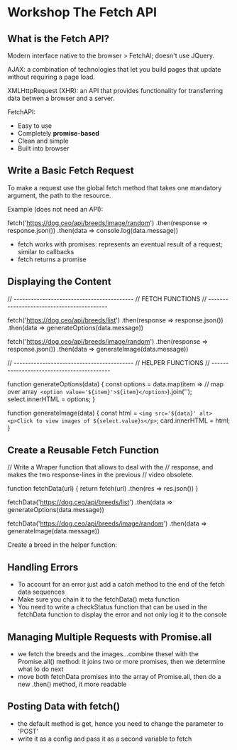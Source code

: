 # Workshop The Fetch API

## What is the Fetch API?

Modern interface native to the browser > FetchAI; doesn't use JQuery.

AJAX: a combination of technologies that let you build pages that update without requiring a page load.

XMLHttpRequest (XHR): an API that provides functionality for transferring data betwen a browser and a server.

FetchAPI:

- Easy to use
- Completely __promise-based__
- Clean and simple
- Built into browser

## Write a Basic Fetch Request

To make a request use the global fetch method that takes one mandatory argument, the path to the resource.

Example (does not need an API): 

fetch('https://dog.ceo/api/breeds/image/random')
  .then(response => response.json())
  .then(data => console.log(data.message))

- fetch works with promises: represents an eventual result of a request; similar to callbacks
- fetch returns a promise

## Displaying the Content

// ------------------------------------------
//  FETCH FUNCTIONS
// ------------------------------------------

fetch('https://dog.ceo/api/breeds/list')
  .then(response => response.json())
  .then(data => generateOptions(data.message))

fetch('https://dog.ceo/api/breeds/image/random')
  .then(response => response.json())
  .then(data => generateImage(data.message))

// ------------------------------------------
//  HELPER FUNCTIONS
// ------------------------------------------

function generateOptions(data) {
  const options = data.map(item => // map over array` 
    <option value='${item}'>${item}</option>
  `).join('');
  select.innerHTML = options;
}

function generateImage(data) {
  const html = `
    <img src='${data}' alt>
    <p>Click to view images of ${select.value}s</p>
  `;
  card.innerHTML = html;
}

## Create a Reusable Fetch Function

// Write a Wraper function that allows to deal with the 
// response, and makes the two response-lines in the previous 
// video obsolete.

function fetchData(url) {
  return fetch(url)
            .then(res => res.json())
}

fetchData('https://dog.ceo/api/breeds/list')
  .then(data => generateOptions(data.message))

fetchData('https://dog.ceo/api/breeds/image/random')
  .then(data => generateImage(data.message))

Create a breed in the helper function:
<script>
function fetchBreedImage() {
  const breed = select.value;
  const img = card.querySelector('img');
  const p = card.querySelector('p');  
fetchData(`https://dog.ceo/api/breed/${breed}/images/random`)
.then(data => {
  img.src = data.message;
  img.alt = breed;
  p.textContent = `Click to view more ${breed}s`;
})
}
</script>


## Handling Errors

- To account for an error just add a catch method to the end of the fetch data sequences
- Make sure you chain it to the fetchData() meta function
- You need to write a checkStatus function that can be used in the fetchData  function to display the error and not only log it to the console

## Managing Multiple Requests with Promise.all

- we fetch the breeds and the images...combine these! with the Promise.all() method: it joins two or more promises, then we determine what to do next
- move both fetchData promises into the array of Promise.all, then do a new .then() method, it more readable

## Posting Data with fetch()

<script>
function postData(e) {
  e.preventDefault();
  const name = document.getElementById('name').value;
  const comment = document.getElementById('comment').value;
const config = {
    method: 'POST',
    headers: {
      'Content-Type': 'application/json'
    },
    body: JSON.stringify({ name, comment }) 
  }
fetch('https://jsonplaceholder.typicode.com/comments', config)
    .then(checkStatus)
    .then(res => res.json())
    .then(data => console.log(data))
}
</script>

- the default method is get, hence you need to change the parameter to 'POST'
- write it as a config and pass it as a second variable to fetch









